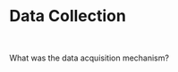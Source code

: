 <br>

# Data Collection

<br>

What was the data acquisition mechanism?

<br>
<br>

<br>
<br>

<br>
<br>

<br>
<br>
